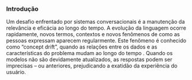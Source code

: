 ### Introdução

Um desafio enfrentado por sistemas conversacionais é a manutenção da relevância e eficácia ao longo do tempo. A evolução da linguagem ocorre rapidamente, novos termos, contextos e novos fenômenos de como as pessoas expressam aparecem regularmente. Este fenômeno é conhecido como “concept drift”, quando as relações entre os dados e as características do problema mudam ao longo do tempo . Quando os modelos não são devidamente atualizados, as respostas podem ser imprecisas – ou anteriores, prejudicando a exatidão da experiência do usuário.

